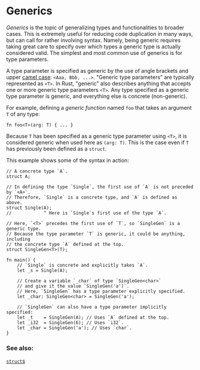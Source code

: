 # Generics

*Generics* is the topic of generalizing types and functionalities to broader
cases. This is extremely useful for reducing code duplication in many ways,
but can call for rather involving syntax. Namely, being generic requires 
taking great care to specify over which types a generic type 
is actually considered valid. The simplest and most common use of generics 
is for type parameters.

A type parameter is specified as generic by the use of angle brackets and upper
[camel case][camelcase]: `<Aaa, Bbb, ...>`. "Generic type parameters" are
typically represented as `<T>`. In Rust, "generic" also describes anything that
accepts one or more generic type parameters `<T>`. Any type specified as a 
generic type parameter is generic, and everything else is concrete (non-generic).

For example, defining a *generic function* named `foo` that takes an argument
`T` of any type:

```rust,ignore
fn foo<T>(arg: T) { ... }
```

Because `T` has been specified as a generic type parameter using `<T>`, it 
is considered generic when used here as `(arg: T)`. This is the case even if `T` 
has previously been defined as a `struct`.

This example shows some of the syntax in action:

```rust,editable
// A concrete type `A`.
struct A;

// In defining the type `Single`, the first use of `A` is not preceded by `<A>`.
// Therefore, `Single` is a concrete type, and `A` is defined as above.
struct Single(A);
//            ^ Here is `Single`s first use of the type `A`.

// Here, `<T>` precedes the first use of `T`, so `SingleGen` is a generic type.
// Because the type parameter `T` is generic, it could be anything, including
// the concrete type `A` defined at the top.
struct SingleGen<T>(T);

fn main() {
    // `Single` is concrete and explicitly takes `A`.
    let _s = Single(A);
    
    // Create a variable `_char` of type `SingleGen<char>`
    // and give it the value `SingleGen('a')`.
    // Here, `SingleGen` has a type parameter explicitly specified.
    let _char: SingleGen<char> = SingleGen('a');

    // `SingleGen` can also have a type parameter implicitly specified:
    let _t    = SingleGen(A); // Uses `A` defined at the top.
    let _i32  = SingleGen(6); // Uses `i32`.
    let _char = SingleGen('a'); // Uses `char`.
}
```

### See also:

[`struct`s][structs]

[structs]: /custom_types/structs.html
[camelcase]: https://en.wikipedia.org/wiki/CamelCase
